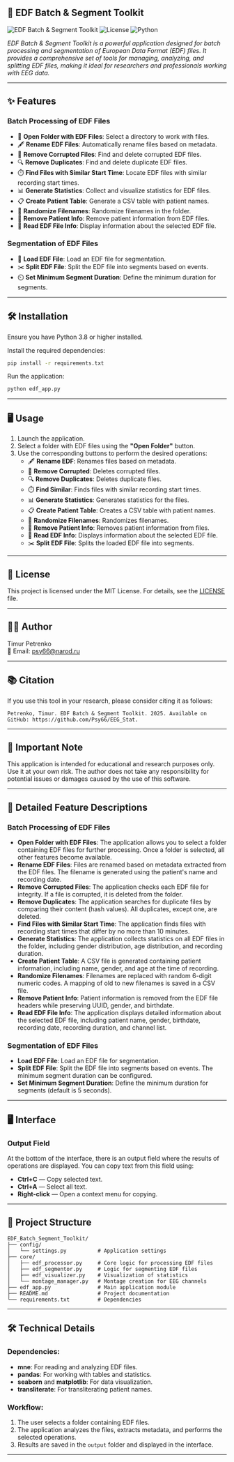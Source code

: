 
## 🧠 EDF Batch & Segment Toolkit

![EDF Batch & Segment Toolkit](https://img.shields.io/badge/Version-1.0.0-blue)
![License](https://img.shields.io/badge/License-MIT-green)
![Python](https://img.shields.io/badge/Python-3.8%2B-yellow)

*EDF Batch & Segment Toolkit is a powerful application designed for batch processing and segmentation of European Data Format (EDF) files. It provides a comprehensive set of tools for managing, analyzing, and splitting EDF files, making it ideal for researchers and professionals working with EEG data.*

---

## ✨ Features

### Batch Processing of EDF Files
- 📂 **Open Folder with EDF Files**: Select a directory to work with files.
- 🖋️ **Rename EDF Files**: Automatically rename files based on metadata.
- 🚫 **Remove Corrupted Files**: Find and delete corrupted EDF files.
- 🔍 **Remove Duplicates**: Find and delete duplicate EDF files.
- ⏱️ **Find Files with Similar Start Time**: Locate EDF files with similar recording start times.
- 📊 **Generate Statistics**: Collect and visualize statistics for EDF files.
- 📋 **Create Patient Table**: Generate a CSV table with patient names.
- 🎲 **Randomize Filenames**: Randomize filenames in the folder.
- 👤 **Remove Patient Info**: Remove patient information from EDF files.
- 📄 **Read EDF File Info**: Display information about the selected EDF file.

### Segmentation of EDF Files
- 📂 **Load EDF File**: Load an EDF file for segmentation.
- ✂️ **Split EDF File**: Split the EDF file into segments based on events.
- ⏲️ **Set Minimum Segment Duration**: Define the minimum duration for segments.

---

## 🛠️ Installation

Ensure you have Python 3.8 or higher installed.

Install the required dependencies:

```bash
pip install -r requirements.txt
```

Run the application:

```bash
python edf_app.py
```

---

## 🖥️ Usage

1. Launch the application.
2. Select a folder with EDF files using the **"Open Folder"** button.
3. Use the corresponding buttons to perform the desired operations:
   - 🖋️ **Rename EDF**: Renames files based on metadata.
   - 🚫 **Remove Corrupted**: Deletes corrupted files.
   - 🔍 **Remove Duplicates**: Deletes duplicate files.
   - ⏱️ **Find Similar**: Finds files with similar recording start times.
   - 📊 **Generate Statistics**: Generates statistics for the files.
   - 📋 **Create Patient Table**: Creates a CSV table with patient names.
   - 🎲 **Randomize Filenames**: Randomizes filenames.
   - 👤 **Remove Patient Info**: Removes patient information from files.
   - 📄 **Read EDF Info**: Displays information about the selected EDF file.
   - ✂️ **Split EDF File**: Splits the loaded EDF file into segments.

---

## 📜 License

This project is licensed under the MIT License. For details, see the [LICENSE](LICENSE) file.

---

## 👨‍💻 Author

Timur Petrenko  
📧 Email: psy66@narod.ru

---

## 📚 Citation

If you use this tool in your research, please consider citing it as follows:

```
Petrenko, Timur. EDF Batch & Segment Toolkit. 2025. Available on GitHub: https://github.com/Psy66/EEG_Stat.
```

---

## 📢 Important Note

This application is intended for educational and research purposes only. Use it at your own risk. The author does not take any responsibility for potential issues or damages caused by the use of this software.

---

## 🧩 Detailed Feature Descriptions

### Batch Processing of EDF Files
- **Open Folder with EDF Files**: The application allows you to select a folder containing EDF files for further processing. Once a folder is selected, all other features become available.
- **Rename EDF Files**: Files are renamed based on metadata extracted from the EDF files. The filename is generated using the patient's name and recording date.
- **Remove Corrupted Files**: The application checks each EDF file for integrity. If a file is corrupted, it is deleted from the folder.
- **Remove Duplicates**: The application searches for duplicate files by comparing their content (hash values). All duplicates, except one, are deleted.
- **Find Files with Similar Start Time**: The application finds files with recording start times that differ by no more than 10 minutes.
- **Generate Statistics**: The application collects statistics on all EDF files in the folder, including gender distribution, age distribution, and recording duration.
- **Create Patient Table**: A CSV file is generated containing patient information, including name, gender, and age at the time of recording.
- **Randomize Filenames**: Filenames are replaced with random 6-digit numeric codes. A mapping of old to new filenames is saved in a CSV file.
- **Remove Patient Info**: Patient information is removed from the EDF file headers while preserving UUID, gender, and birthdate.
- **Read EDF File Info**: The application displays detailed information about the selected EDF file, including patient name, gender, birthdate, recording date, recording duration, and channel list.

### Segmentation of EDF Files
- **Load EDF File**: Load an EDF file for segmentation.
- **Split EDF File**: Split the EDF file into segments based on events. The minimum segment duration can be configured.
- **Set Minimum Segment Duration**: Define the minimum duration for segments (default is 5 seconds).

---

## 🖥️ Interface

### Output Field
At the bottom of the interface, there is an output field where the results of operations are displayed. You can copy text from this field using:
- **Ctrl+C** — Copy selected text.
- **Ctrl+A** — Select all text.
- **Right-click** — Open a context menu for copying.

---

## 📂 Project Structure

```
EDF_Batch_Segment_Toolkit/
├── config/
│   └── settings.py          # Application settings
├── core/
│   ├── edf_processor.py     # Core logic for processing EDF files
│   ├── edf_segmentor.py     # Logic for segmenting EDF files
│   ├── edf_visualizer.py    # Visualization of statistics
│   └── montage_manager.py   # Montage creation for EEG channels
├── edf_app.py               # Main application module
├── README.md                # Project documentation
└── requirements.txt         # Dependencies
```

---

## 🛠️ Technical Details

### Dependencies:
- **mne**: For reading and analyzing EDF files.
- **pandas**: For working with tables and statistics.
- **seaborn** and **matplotlib**: For data visualization.
- **transliterate**: For transliterating patient names.

### Workflow:
1. The user selects a folder containing EDF files.
2. The application analyzes the files, extracts metadata, and performs the selected operations.
3. Results are saved in the `output` folder and displayed in the interface.

---